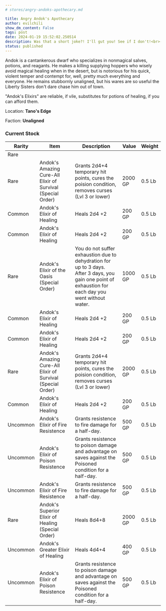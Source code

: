 ```yaml
---
# stores/angry-andoks-apothecary.md

title: Angry Andok's Apothecary
author: evilchili
show_dm_content: False
tags: post
date: 2024-01-19 15:52:02.250514
description: Was that a short joke?! I'll gut you! See if I don't!<br>--Andok
status: published
---
```


Andok is a cantankerous dwarf who specializes in nonmagical salves, potions, and reagants. He makes a killing
supplying hoppers who wisely avoid magical healing when in the desert, but is notorious for his quick, violent
temper and contempt for, well, pretty much everything and everyone. He remains stubbornly unaligned, but his wares
are so useful the Liberty Sisters don't dare chase him out of town.

"Andok's Elixirs" are reliable, if vile, substitutes for potions of healing, if you can afford them.



Location: **Tano's Edge**

Faction: **Unaligned**


### Current Stock

| Rarity   | Item                                                        | Description                                                                                                                                           | Value   | Weight |
| -------- | ----------------------------------------------------------- | ----------------------------------------------------------------------------------------------------------------------------------------------------- | ------- | ------ |
| Rare     |                                                             |                                                                                                                                                       |         |        |
| Rare     | Andok's Amazing Cure-All Elixir of Survival (Special Order) | Grants 2d4+4 temporary hit points, cures the poision condition, removes curses (Lvl 3 or lower)                                                       | 2000 GP | 0.5 Lb |
| Common   | Andok's Elixir of Healing                                   | Heals 2d4 +2                                                                                                                                          | 200 GP  | 0.5 Lb |
| Common   | Andok's Elixir of Healing                                   | Heals 2d4 +2                                                                                                                                          | 200 GP  | 0.5 Lb |
| Rare     | Andok's Elixir of the Oasis (Special Order)                 | You do not suffer exhaustion due to dehydration for up to 3 days. After 3 days, you gain one point of exhaustion for each day you went without water. | 1000 GP | 0.5 Lb |
| Common   | Andok's Elixir of Healing                                   | Heals 2d4 +2                                                                                                                                          | 200 GP  | 0.5 Lb |
| Common   | Andok's Elixir of Healing                                   | Heals 2d4 +2                                                                                                                                          | 200 GP  | 0.5 Lb |
| Rare     | Andok's Amazing Cure-All Elixir of Survival (Special Order) | Grants 2d4+4 temporary hit points, cures the poision condition, removes curses (Lvl 3 or lower)                                                       | 2000 GP | 0.5 Lb |
| Common   | Andok's Elixir of Healing                                   | Heals 2d4 +2                                                                                                                                          | 200 GP  | 0.5 Lb |
| Uncommon | Andok's Elixir of Fire Resistence                           | Grants resistence to fire damage for a half-day.                                                                                                      | 500 GP  | 0.5 Lb |
| Uncommon | Andok's Elixir of Poison Resistence                         | Grants resistence to poison damage and advantage on saves against the Poisoned condition for a half-day.                                              | 500 GP  | 0.5 Lb |
| Uncommon | Andok's Elixir of Fire Resistence                           | Grants resistence to fire damage for a half-day.                                                                                                      | 500 GP  | 0.5 Lb |
| Rare     | Andok's Superior Elixir of Healing (Special Order)          | Heals 8d4+8                                                                                                                                           | 2000 GP | 0.5 Lb |
| Uncommon | Andok's Greater Elixir of Healing                           | Heals 4d4+4                                                                                                                                           | 400 GP  | 0.5 Lb |
| Uncommon | Andok's Elixir of Poison Resistence                         | Grants resistence to poison damage and advantage on saves against the Poisoned condition for a half-day.                                              | 500 GP  | 0.5 Lb | 
